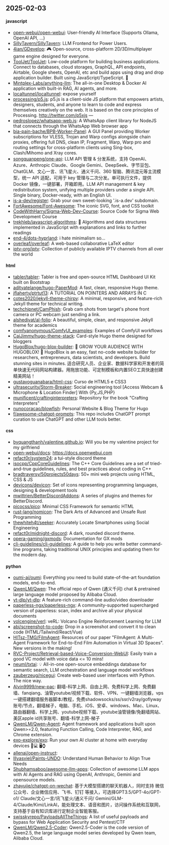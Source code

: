## 2025-02-03

#### javascript
* [open-webui/open-webui](https://github.com/open-webui/open-webui): User-friendly AI Interface (Supports Ollama, OpenAI API, ...)
* [SillyTavern/SillyTavern](https://github.com/SillyTavern/SillyTavern): LLM Frontend for Power Users.
* [4ian/GDevelop](https://github.com/4ian/GDevelop): 🎮 Open-source, cross-platform 2D/3D/multiplayer game engine designed for everyone.
* [ToolJet/ToolJet](https://github.com/ToolJet/ToolJet): Low-code platform for building business applications. Connect to databases, cloud storages, GraphQL, API endpoints, Airtable, Google sheets, OpenAI, etc and build apps using drag and drop application builder. Built using JavaScript/TypeScript. 🚀
* [Mintplex-Labs/anything-llm](https://github.com/Mintplex-Labs/anything-llm): The all-in-one Desktop & Docker AI application with built-in RAG, AI agents, and more.
* [localtunnel/localtunnel](https://github.com/localtunnel/localtunnel): expose yourself
* [processing/p5.js](https://github.com/processing/p5.js): p5.js is a client-side JS platform that empowers artists, designers, students, and anyone to learn to code and express themselves creatively on the web. It is based on the core principles of Processing. http://twitter.com/p5xjs —
* [pedroslopez/whatsapp-web.js](https://github.com/pedroslopez/whatsapp-web.js): A WhatsApp client library for NodeJS that connects through the WhatsApp Web browser app
* [bia-pain-bache/BPB-Worker-Panel](https://github.com/bia-pain-bache/BPB-Worker-Panel): A GUI Panel providing Worker subscriptions for VLESS, Trojan and Warp configs alongside chain proxies, offering full DNS, clean IP, Fragment, Warp, Warp pro and routing settings for cross-platform clients using Sing-box, Clash/Mihomo and Xray cores.
* [songquanpeng/one-api](https://github.com/songquanpeng/one-api): LLM API 管理 & 分发系统，支持 OpenAI、Azure、Anthropic Claude、Google Gemini、DeepSeek、字节豆包、ChatGLM、文心一言、讯飞星火、通义千问、360 智脑、腾讯混元等主流模型，统一 API 适配，可用于 key 管理与二次分发。单可执行文件，提供 Docker 镜像，一键部署，开箱即用。LLM API management & key redistribution system, unifying multiple providers under a single API. Single binary, Docker-ready, with an English UI.
* [is-a-dev/register](https://github.com/is-a-dev/register): Grab your own sweet-looking '.is-a.dev' subdomain.
* [FortAwesome/Font-Awesome](https://github.com/FortAwesome/Font-Awesome): The iconic SVG, font, and CSS toolkit
* [CodeWithHarry/Sigma-Web-Dev-Course](https://github.com/CodeWithHarry/Sigma-Web-Dev-Course): Source Code for Sigma Web Development Course
* [trekhleb/javascript-algorithms](https://github.com/trekhleb/javascript-algorithms): 📝 Algorithms and data structures implemented in JavaScript with explanations and links to further readings
* [end-4/dots-hyprland](https://github.com/end-4/dots-hyprland): i hate minimalism so...
* [overleaf/overleaf](https://github.com/overleaf/overleaf): A web-based collaborative LaTeX editor
* [iptv-org/iptv](https://github.com/iptv-org/iptv): Collection of publicly available IPTV channels from all over the world

#### html
* [tabler/tabler](https://github.com/tabler/tabler): Tabler is free and open-source HTML Dashboard UI Kit built on Bootstrap
* [adityatelange/hugo-PaperMod](https://github.com/adityatelange/hugo-PaperMod): A fast, clean, responsive Hugo theme.
* [jflaherty/ptrtut13](https://github.com/jflaherty/ptrtut13): A TUTORIAL ON POINTERS AND ARRAYS IN C
* [cotes2020/jekyll-theme-chirpy](https://github.com/cotes2020/jekyll-theme-chirpy): A minimal, responsive, and feature-rich Jekyll theme for technical writing.
* [techchipnet/CamPhish](https://github.com/techchipnet/CamPhish): Grab cam shots from target's phone front camera or PC webcam just sending a link.
* [alshedivat/al-folio](https://github.com/alshedivat/al-folio): A beautiful, simple, clean, and responsive Jekyll theme for academics
* [comfyanonymous/ComfyUI_examples](https://github.com/comfyanonymous/ComfyUI_examples): Examples of ComfyUI workflows
* [CaiJimmy/hugo-theme-stack](https://github.com/CaiJimmy/hugo-theme-stack): Card-style Hugo theme designed for bloggers
* [HugoBlox/hugo-blox-builder](https://github.com/HugoBlox/hugo-blox-builder): 🚨 GROW YOUR AUDIENCE WITH HUGOBLOX! 🚀 HugoBlox is an easy, fast no-code website builder for researchers, entrepreneurs, data scientists, and developers. Build stunning sites in minutes. 适合研究人员、企业家、数据科学家和开发者的简单快速无代码网站构建器。用拖放功能、可定制模板和内置SEO工具快速创建精美网站！
* [gustavoguanabara/html-css](https://github.com/gustavoguanabara/html-css): Curso de HTML5 e CSS3
* [ultrasecurity/Storm-Breaker](https://github.com/ultrasecurity/Storm-Breaker): Social engineering tool [Access Webcam & Microphone & Location Finder] With {Py,JS,PHP}
* [munificent/craftinginterpreters](https://github.com/munificent/craftinginterpreters): Repository for the book "Crafting Interpreters"
* [nunocoracao/blowfish](https://github.com/nunocoracao/blowfish): Personal Website & Blog Theme for Hugo
* [f/awesome-chatgpt-prompts](https://github.com/f/awesome-chatgpt-prompts): This repo includes ChatGPT prompt curation to use ChatGPT and other LLM tools better.

#### css
* [byquangthanh/valentine.github.io](https://github.com/byquangthanh/valentine.github.io): Will you be my valentine project for my girlfriend
* [open-webui/docs](https://github.com/open-webui/docs): https://docs.openwebui.com
* [refact0r/system24](https://github.com/refact0r/system24): a tui-style discord theme
* [isocpp/CppCoreGuidelines](https://github.com/isocpp/CppCoreGuidelines): The C++ Core Guidelines are a set of tried-and-true guidelines, rules, and best practices about coding in C++
* [bradtraversy/50projects50days](https://github.com/bradtraversy/50projects50days): 50+ mini web projects using HTML, CSS & JS
* [devicons/devicon](https://github.com/devicons/devicon): Set of icons representing programming languages, designing & development tools
* [mwittrien/BetterDiscordAddons](https://github.com/mwittrien/BetterDiscordAddons): A series of plugins and themes for BetterDiscord.
* [picocss/pico](https://github.com/picocss/pico): Minimal CSS Framework for semantic HTML
* [rust-lang/nomicon](https://github.com/rust-lang/nomicon): The Dark Arts of Advanced and Unsafe Rust Programming
* [thewhiteh4t/seeker](https://github.com/thewhiteh4t/seeker): Accurately Locate Smartphones using Social Engineering
* [refact0r/midnight-discord](https://github.com/refact0r/midnight-discord): A dark, rounded discord theme.
* [opera-gaming/gxmods](https://github.com/opera-gaming/gxmods): Documentation for GX mods
* [cli-guidelines/cli-guidelines](https://github.com/cli-guidelines/cli-guidelines): A guide to help you write better command-line programs, taking traditional UNIX principles and updating them for the modern day.

#### python
* [oumi-ai/oumi](https://github.com/oumi-ai/oumi): Everything you need to build state-of-the-art foundation models, end-to-end.
* [QwenLM/Qwen](https://github.com/QwenLM/Qwen): The official repo of Qwen (通义千问) chat & pretrained large language model proposed by Alibaba Cloud.
* [yt-dlp/yt-dlp](https://github.com/yt-dlp/yt-dlp): A feature-rich command-line audio/video downloader
* [paperless-ngx/paperless-ngx](https://github.com/paperless-ngx/paperless-ngx): A community-supported supercharged version of paperless: scan, index and archive all your physical documents
* [volcengine/verl](https://github.com/volcengine/verl): veRL: Volcano Engine Reinforcement Learning for LLM
* [abi/screenshot-to-code](https://github.com/abi/screenshot-to-code): Drop in a screenshot and convert it to clean code (HTML/Tailwind/React/Vue)
* [HITsz-TMG/FilmAgent](https://github.com/HITsz-TMG/FilmAgent): Resources of our paper "FilmAgent: A Multi-Agent Framework for End-to-End Film Automation in Virtual 3D Spaces". New versions in the making!
* [RVC-Project/Retrieval-based-Voice-Conversion-WebUI](https://github.com/RVC-Project/Retrieval-based-Voice-Conversion-WebUI): Easily train a good VC model with voice data <= 10 mins!
* [neuml/txtai](https://github.com/neuml/txtai): 💡 All-in-one open-source embeddings database for semantic search, LLM orchestration and language model workflows
* [zauberzeug/nicegui](https://github.com/zauberzeug/nicegui): Create web-based user interfaces with Python. The nice way.
* [Alvin9999/new-pac](https://github.com/Alvin9999/new-pac): 翻墙-科学上网、自由上网、免费科学上网、免费翻墙、fanqiang、油管youtube/视频下载、软件、VPN、一键翻墙浏览器，vps一键搭建翻墙服务器脚本/教程，免费shadowsocks/ss/ssr/v2ray/goflyway账号/节点，翻墙梯子，电脑、手机、iOS、安卓、windows、Mac、Linux、路由器翻墙、科学上网、youtube视频下载、youtube油管镜像/免翻墙网站、美区apple id共享账号、翻墙-科学上网-梯子
* [QwenLM/Qwen-Agent](https://github.com/QwenLM/Qwen-Agent): Agent framework and applications built upon Qwen>=2.0, featuring Function Calling, Code Interpreter, RAG, and Chrome extension.
* [exo-explore/exo](https://github.com/exo-explore/exo): Run your own AI cluster at home with everyday devices 📱💻 🖥️⌚
* [allenai/open-instruct](https://github.com/allenai/open-instruct): 
* [lllyasviel/Paints-UNDO](https://github.com/lllyasviel/Paints-UNDO): Understand Human Behavior to Align True Needs
* [Shubhamsaboo/awesome-llm-apps](https://github.com/Shubhamsaboo/awesome-llm-apps): Collection of awesome LLM apps with AI Agents and RAG using OpenAI, Anthropic, Gemini and opensource models.
* [zhayujie/chatgpt-on-wechat](https://github.com/zhayujie/chatgpt-on-wechat): 基于大模型搭建的聊天机器人，同时支持 微信公众号、企业微信应用、飞书、钉钉 等接入，可选择GPT3.5/GPT-4o/GPT-o1/ Claude/文心一言/讯飞星火/通义千问/ Gemini/GLM-4/Claude/Kimi/LinkAI，能处理文本、语音和图片，访问操作系统和互联网，支持基于自有知识库进行定制企业智能客服。
* [swisskyrepo/PayloadsAllTheThings](https://github.com/swisskyrepo/PayloadsAllTheThings): A list of useful payloads and bypass for Web Application Security and Pentest/CTF
* [QwenLM/Qwen2.5-Coder](https://github.com/QwenLM/Qwen2.5-Coder): Qwen2.5-Coder is the code version of Qwen2.5, the large language model series developed by Qwen team, Alibaba Cloud.
